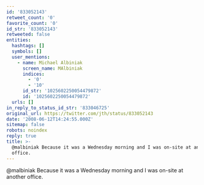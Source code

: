 ```yaml
---
id: '833052143'
retweet_count: '0'
favorite_count: '0'
id_str: '833052143'
retweeted: false
entities:
  hashtags: []
  symbols: []
  user_mentions:
    - name: Michael Albiniak
      screen_name: MAlbiniak
      indices:
        - '0'
        - '10'
      id_str: '1025602250054479872'
      id: '1025602250054479872'
  urls: []
in_reply_to_status_id_str: '833046725'
original_url: https://twitter.com/jth/status/833052143
date: '2008-06-12T14:24:55.000Z'
sitemap: false
robots: noindex
reply: true
title: >-
  @malbiniak Because it was a Wednesday morning and I was on-site at another
  office.
---
```


@malbiniak Because it was a Wednesday morning and I was on-site at another office.